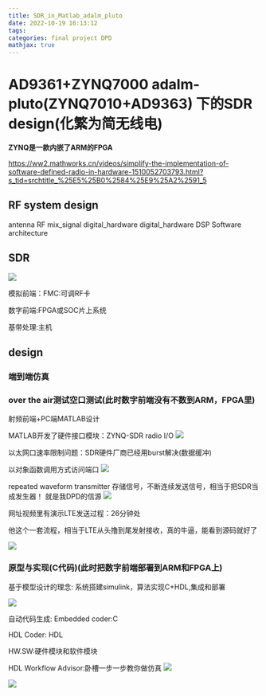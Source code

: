 ```yaml
---
title: SDR_in_Matlab_adalm_pluto
date: 2022-10-19 16:13:12
tags:
categories: final project DPD
mathjax: true
---
```

# AD9361+ZYNQ7000 adalm-pluto(ZYNQ7010+AD9363) 下的SDR design(化繁为简无线电)


**ZYNQ是一款内嵌了ARM的FPGA**

https://ww2.mathworks.cn/videos/simplify-the-implementation-of-software-defined-radio-in-hardware-1510052703793.html?s_tid=srchtitle_%25E5%25B0%2584%25E9%25A2%2591_5



## RF system design
antenna RF mix_signal digital_hardware digital_hardware DSP Software architecture

## SDR
![](https://cdn.staticaly.com/gh/JC-GGBond/image-JC@master/final-project-DPD/微信截图_20221019163110.3bilj05ujd40.webp)

模拟前端：FMC:可调RF卡

数字前端:FPGA或SOC片上系统

基带处理:主机


## design
### 端到端仿真

### over the air测试空口测试(此时数字前端没有不数到ARM，FPGA里)
射频前端+PC端MATLAB设计


MATLAB开发了硬件接口模块：ZYNQ-SDR radio I/O
![](https://cdn.staticaly.com/gh/JC-GGBond/image-JC@master/final-project-DPD/微信截图_20221019164021.42bjmmn9tns0.webp)


以太网口速率限制问题：SDR硬件厂商已经用burst解决(数据缓冲)

以对象函数调用方式访问端口
![](https://cdn.staticaly.com/gh/JC-GGBond/image-JC@master/final-project-DPD/微信截图_20221019164330.6fj3cauxiew0.webp)

repeated waveform transmitter 存储信号，不断连续发送信号，相当于把SDR当成发生器！
就是我DPD的信源
![](https://cdn.staticaly.com/gh/JC-GGBond/image-JC@master/final-project-DPD/微信截图_20221019204354.50ezws24pb80.webp)

网址视频里有演示LTE发送过程：26分钟处

他这个一套流程，相当于LTE从头撸到尾发射接收，真的牛逼，能看到源码就好了

![](https://cdn.staticaly.com/gh/JC-GGBond/image-JC@master/final-project-DPD/微信截图_20221019205112.27z3qn16l2jo.webp)






### 原型与实现(C代码)(此时把数字前端部署到ARM和FPGA上)

基于模型设计的理念:
系统搭建simulink，算法实现C+HDL,集成和部署

![](https://cdn.staticaly.com/gh/JC-GGBond/image-JC@master/final-project-DPD/微信截图_20221019205722.3fcg43dqqi00.webp)

自动代码生成:
Embedded coder:C

HDL Coder: HDL


HW.SW:硬件模块和软件模块

HDL Workflow Advisor:卧槽一步一步教你做仿真
![](https://cdn.staticaly.com/gh/JC-GGBond/image-JC@master/final-project-DPD/微信截图_20221019210242.4xjifcppj5w0.webp)

![](https://cdn.staticaly.com/gh/JC-GGBond/image-JC@master/final-project-DPD/微信截图_20221019210738.6kek05uo8ng0.webp)